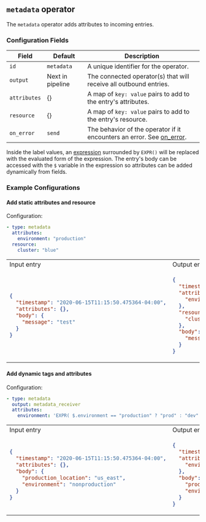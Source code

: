 ## `metadata` operator

The `metadata` operator adds attributes to incoming entries.

### Configuration Fields

| Field        | Default          | Description |
| ---          | ---              | ---         |
| `id`         | `metadata`       | A unique identifier for the operator. |
| `output`     | Next in pipeline | The connected operator(s) that will receive all outbound entries. |
| `attributes` | {}               | A map of `key: value` pairs to add to the entry's attributes. |
| `resource`   | {}               | A map of `key: value` pairs to add to the entry's resource. |
| `on_error`   | `send`           | The behavior of the operator if it encounters an error. See [on_error](/docs/types/on_error.md). |

Inside the label values, an [expression](/docs/types/expression.md) surrounded by `EXPR()`
will be replaced with the evaluated form of the expression. The entry's body can be accessed
with the `$` variable in the expression so attributes can be added dynamically from fields.

### Example Configurations


#### Add static attributes and resource

Configuration:
```yaml
- type: metadata
  attributes:
    environment: "production"
  resource:
    cluster: "blue"
```

<table>
<tr><td> Input entry </td> <td> Output entry </td></tr>
<tr>
<td>

```json
{
  "timestamp": "2020-06-15T11:15:50.475364-04:00",
  "attributes": {},
  "body": {
    "message": "test"
  }
}
```

</td>
<td>

```json
{
  "timestamp": "2020-06-15T11:15:50.475364-04:00",
  "attributes": {
    "environment": "production"
  },
  "resource": {
    "cluster": "blue"
  },
  "body": {
    "message": "test"
  }
}
```

</td>
</tr>
</table>

#### Add dynamic tags and attributes

Configuration:
```yaml
- type: metadata
  output: metadata_receiver
  attributes:
    environment: 'EXPR( $.environment == "production" ? "prod" : "dev" )'
```

<table>
<tr><td> Input entry </td> <td> Output entry </td></tr>
<tr>
<td>

```json
{
  "timestamp": "2020-06-15T11:15:50.475364-04:00",
  "attributes": {},
  "body": {
    "production_location": "us_east",
    "environment": "nonproduction"
  }
}
```

</td>
<td>

```json
{
  "timestamp": "2020-06-15T11:15:50.475364-04:00",
  "attributes": {
    "environment": "dev"
  },
  "body": {
    "production_location": "us_east",
    "environment": "nonproduction"
  }
}
```

</td>
</tr>
</table>
